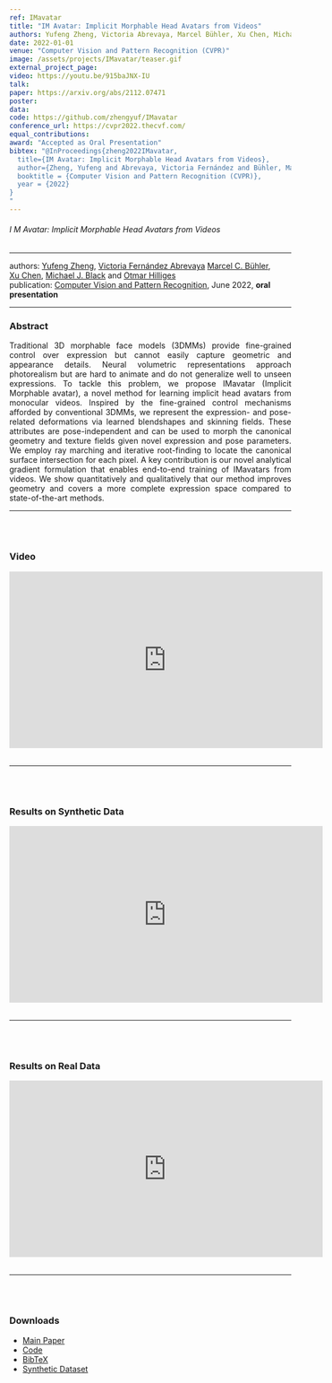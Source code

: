 ```yaml
---
ref: IMavatar
title: "IM Avatar: Implicit Morphable Head Avatars from Videos"
authors: Yufeng Zheng, Victoria Abrevaya, Marcel Bühler, Xu Chen, Michael Black, Otmar Hilliges
date: 2022-01-01
venue: "Computer Vision and Pattern Recognition (CVPR)"
image: /assets/projects/IMavatar/teaser.gif
external_project_page: 
video: https://youtu.be/915baJNX-IU
talk: 
paper: https://arxiv.org/abs/2112.07471
poster: 
data: 
code: https://github.com/zhengyuf/IMavatar
conference_url: https://cvpr2022.thecvf.com/
equal_contributions: 
award: "Accepted as Oral Presentation"
bibtex: "@InProceedings{zheng2022IMavatar,
  title={IM Avatar: Implicit Morphable Head Avatars from Videos},
  author={Zheng, Yufeng and Abrevaya, Victoria Fernández and Bühler, Marcel C. and Chen, Xu and Black, Michael J. and Hilliges, Otmar},
  booktitle = {Computer Vision and Pattern Recognition (CVPR)},
  year = {2022}
}
"
---
```


<h6>I M Avatar: Implicit Morphable Head Avatars from Videos</h6>
<hr />

<div class="fullcol">
    <div class="teaser-info-projectpage">
            <span class="normalcap">authors:</span>
            <span class="authorcap">
            	<nobr><a href="/people/zhengyuf/" title="Yufeng Zheng">Yufeng Zheng</a>, </nobr>
            	<nobr><a class="a-text-ext" href="https://vabrevaya.github.io/" target="_blank"> Victoria Fernández Abrevaya</a></nobr>
                <nobr><a href="/people/buehler/" title="Marcel C. Bühler">Marcel C. Bühler</a>, </nobr>
                <nobr><a href="/people/xu/" title="Xu Chen">Xu Chen</a>, </nobr>
                <nobr><a class="a-text-ext" href="https://ps.is.mpg.de/~black" target="_blank">Michael J. Black</a></nobr>
		and
                <nobr><a href="/people/hilliges/" title="Otmar Hilliges">Otmar Hilliges</a> </nobr>
            </span>
            <br/>
            <span class="normalcap"><nobr>publication: </nobr></span>
            <span class="authorcap">
                <a class="a-text-ext" href="https://cvpr2022.thecvf.com/" target="_blank" title="CVPR 2022">Computer Vision and Pattern Recognition</a>, June 2022, <b>oral presentation</b>
            </span>
	<br/>
        <hr />
    </div>
</div>

<div class="fullcol">
    <h3>Abstract</h3>
    <p align="justify">
    Traditional 3D morphable face models (3DMMs) provide fine-grained control over expression but cannot easily capture geometric and appearance details. Neural volumetric representations approach photorealism but are hard to animate and do not generalize well to unseen expressions. To tackle this problem, we propose IMavatar (Implicit Morphable avatar), a novel method for learning implicit head avatars from monocular videos. Inspired by the fine-grained control mechanisms afforded by conventional 3DMMs, we represent the expression- and pose- related deformations via learned blendshapes and skinning fields. These attributes are pose-independent and can be used to morph the canonical geometry and texture fields given novel expression and pose parameters. We employ ray marching and iterative root-finding to locate the canonical surface intersection for each pixel. A key contribution is our novel analytical gradient formulation that enables end-to-end training of IMavatars from videos. We show quantitatively and qualitatively that our method improves geometry and covers a more complete expression space compared to state-of-the-art methods. <hr />
    <br/>
    <br/>
</div>


<div class="fullcol">
<h3>Video</h3>
    <div class="video" align="center">
    <iframe width="560" height="315" src="https://www.youtube.com/embed/915baJNX-IU" title="YouTube video player" frameborder="0" allow="accelerometer; autoplay; clipboard-write; encrypted-media; gyroscope; picture-in-picture" allowfullscreen></iframe>
    </div>
    <br/>
    <hr />
    <br/>
    <br/>
</div>


<div class="fullcol">
<h3>Results on Synthetic Data</h3>
    <div class="video" align="center">
    <iframe width="560" height="315" src="https://www.youtube.com/embed/ky09mCh3DFw" title="YouTube video player" frameborder="0" allow="accelerometer; autoplay; clipboard-write; encrypted-media; gyroscope; picture-in-picture" allowfullscreen></iframe>
    </div>
    <br/>
    <hr />
    <br/>
    <br/>
</div>

<div class="fullcol">
<h3>Results on Real Data</h3>
    <div class="video" align="center">
    <iframe width="560" height="315" src="https://www.youtube.com/embed/5QmQlY-JVHY" title="YouTube video player" frameborder="0" allow="accelerometer; autoplay; clipboard-write; encrypted-media; gyroscope; picture-in-picture" allowfullscreen></iframe>
    </div>
    <br/>
    <hr />
    <br/>
    <br/>
</div>


<!-- 
<div class="fullcol"  align="center">
    <img width="800" height="351" src="<?php ait_root_dir();?>projects/2022/IMavatar/main_pipeline.png" alt="overview_diagram" />
    <div class="fullcol">
        <p align="justify">
            <span class="figurecap">
            <br/>
Traditional 3D morphable face models (3DMMs) provide fine-grained control over expression but cannot easily capture geometric and appearance details. Neural volumetric representations approach photorealism but are hard to animate and do not generalize well to unseen expressions. To tackle this problem, we propose IMavatar (Implicit Morphable avatar), a novel method for learn ing implicit head avatars from monocular videos. Inspired by the fine-grained control mechanisms afforded by conventional 3DMMs, we represent the expression- and pose-related deformations via learned blendshapes and skinning fields. These attributes are pose-independent and can be used to morph the canonical geometry and texture fields given novel expression and pose parameters. We employ ray marching and iterative root-finding to locate the canonical surface intersection for each pixel. A key contribution is our novel analytical gradient formulation that enables end-to-end training of IMavatars from videos. We show quantitatively and qualitatively that our method improves geometry and covers a more complete expression space compared to state-of-the-art methods.
            </span>
        </p>
        <hr />
        <br/>
        <br/>
    </div>
</div>
-->


<div class="fullcol">
 <h3>Downloads</h3>
    <ul class="linklist">
        <li class="a-pdf"><a href="https://arxiv.org/abs/2112.07471" target="_blank">Main Paper</a></li>
	<li class="a-cod"><a href="https://github.com/zhengyuf/IMavatar" target="_blank">Code</a></li>
        <li class="a-bib"><a title="BibTex" href="<?php ait_root_dir();?>projects/2022/IMavatar/IMavatar.bib">BibTeX</a></li>
        <li class="a-zip"><a href="https://dataset.ait.ethz.ch/downloads/imaOsdfvRe/">Synthetic Dataset</a></a></li>
    </ul>
    <br/>
</div>


